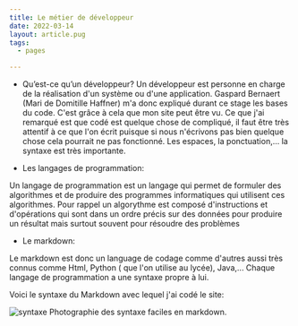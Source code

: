 ```yaml
---
title: Le métier de développeur
date: 2022-03-14
layout: article.pug
tags:
  - pages

---
```

* Qu’est-ce qu’un développeur?
Un développeur est personne en charge de la réalisation d'un système ou d'une application.
Gaspard Bernaert (Mari de Domitille Haffner) m'a donc expliqué durant ce stage les bases du code.
C'est grâce à cela que mon site peut être vu.
Ce que j'ai remarqué est que codé est quelque chose de compliqué, il faut être très attentif à ce que l'on écrit puisque si nous n'écrivons pas bien quelque chose cela pourrait ne pas fonctionné. Les espaces, la ponctuation,... la syntaxe est très importante.   

* Les langages de programmation:

Un langage de programmation est un langage qui permet de formuler des algorithmes et de produire des programmes informatiques qui utilisent ces algorithmes. Pour rappel un algorythme est composé d'instructions et d'opérations qui sont dans un ordre précis sur des données pour produire un résultat mais surtout souvent pour résoudre des
problèmes

* Le markdown:

Le markdown est donc un language de codage comme d'autres aussi très connus comme Html, Python ( que l'on utilise au lycée), Java,...
Chaque langage de programmation a une syntaxe propre à lui.

Voici le syntaxe du Markdown avec lequel j'ai codé le site:

![syntaxe](/assets/syntaxemarkdown.jpeg) Photographie des syntaxe faciles en markdown.
